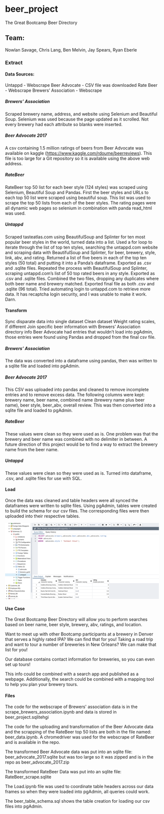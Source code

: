 # beer_project

The Great Bootcamp Beer Directory


## Team:
Nowlan Savage, Chris Lang, Ben Melvin, Jay Spears, Ryan Eberle 

### Extract

#### Data Sources:
Untappd - Webscrape
Beer Advocate - CSV file was downloaded
Rate Beer - Webscrape
Brewers’ Association - Webscrape 

##### Brewers’ Association
Scraped brewery name, address, and website using Selenium and Beautiful Soup.  Selenium was used because the page updated as it scrolled.   Not every brewery had each attribute so blanks were inserted.

##### Beer Advocate 2017
A csv containing 1.5 million ratings of beers from Beer Advocate was available on kaggle (https://www.kaggle.com/rdoume/beerreviews). This file is too large for a Git repository so it is available using the above web address.

##### RateBeer
RateBeer top 50 list for each beer style (124 styles) was scraped using Selenium, Beautiful Soup and Pandas. First the beer styles and URLs to each top 50 list were scraped using beautiful soup. This list was used to scrape the top 50 lists from each of the beer styles. The rating pages were all dynamic web pages so selenium in combination with panda read_html was used.

##### Untappd
Scraped tasteatlas.com using BeautifulSoup and Splinter for ten most popular beer styles in the world, turned data into a list.  Used a for loop to iterate through the list of top ten styles, searching the untappd.com website and scraping data with BeautifulSoup and Splinter, for beer, brewery, style, link, abv, and rating.  Returned a list of five beers in each of the top ten styles (50 total) and putting it into a Panda’s dataframe.  Exported as .csv and .sqlite files.  Repeated the process with BeautifulSoup and Splinter, scraping untappd.com’s list of 50 top rated beers in any style.  Exported as .csv and .sqlite files. Combined the two files, dropping any duplicates where both beer name and brewery matched.  Exported final file as both .csv and .sqlite (96 total).  Tried automating login to untappd.com to retrieve more data.  It has recaptcha login security, and I was unable to make it work.  Darn.



#### Transform

Sync disparate data into single dataset
Clean dataset
Weight rating scales, if different
Join specific beer information with Brewers’ Association directory info
Beer Advocate had entries that wouldn’t load into pgAdmin, those entries were found using Pandas and dropped from the final csv file. 


##### Brewers’ Association
The data was converted into a dataframe using pandas, then was written to a sqlite file and loaded into pgAdmin.

##### Beer Advocate 2017
This CSV was uploaded into pandas and cleaned to remove incomplete entries and to remove excess data. The following columns were kept: brewery name, beer name, combined name (brewery name plus beer name), beer style, beer_abv, overall review. This was then converted into a sqlite file and loaded to pgAdmin.

##### RateBeer
These values were clean so they were used as is. One problem was that the brewery and beer name was combined with no delimiter in between. A future direction of this project would be to find a way to extract the brewery name from the beer name.

##### Untappd
These values were clean so they were used as is. Turned into dataframe, .csv, and .sqlite files for use with SQL.


#### Load

Once the data was cleaned and table headers were all synced the dataframes were written to sqlite files. Using pgAdmin, tables were created to build the schema for our csv files. The corresponding files were then uploaded into their respective tables. 


![Image of pgAdmin](https://github.com/nowlansavage/beer_project/blob/master/PGAdmin_Query.png)

#### Use Case

The Great Bootcamp Beer Directory will allow you to perform searches based on beer name, beer style, brewery, abv, ratings, and location.  

Want to meet up with other Bootcamp participants at a brewery in Denver that serves a highly rated IPA?  We can find that for you!  Taking a road trip and want to tour a number of breweries in New Orleans?  We can make that list for you!  

Our database contains contact information for breweries, so you can even set up tours!

This info could be combined with a search app and published as a webpage.  Additionally, the search could be combined with a mapping tool to help you plan your brewery tours.

#### Files
The code for the webscrape of Brewers' association data is in the scrape_brewers_association.ipynb and data is stored in beer_project.sqlitehgi

The code for the uploading and transformation of the Beer Advocate data and the scrapping of the RateBeer top 50 lists are both in the file named: beer_data.ipynb. A chromedriver was used for the webscrape of RateBeer and is available in the repo. 

The transformed Beer Advocate data was put into an sqlite file: beer_advocate_2017.sqlite but was too large so it was zipped and is in the repo as beer_advocate_2017.zip

The transformed RateBeer Data was put into an sqlite file: RateBeer_scrape.sqlite

The Load.ipynb file was used to coordinate table headers across our data frames so when they were loaded into pgAdmin, all queries could work. 

The beer_table_schema.sql shows the table creation for loading our csv files into pgAdmin. 



